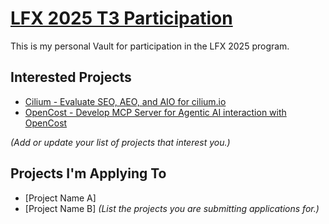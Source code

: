 # [LFX 2025 T3 Participation](https://github.com/cncf/mentoring/tree/main/programs/lfx-mentorship/2025/03-Sep-Nov#enhance-kyverno-documentation)

This is my personal Vault for participation in the LFX 2025 program.

## Interested Projects
- [Cilium - Evaluate SEO, AEO, and AIO for cilium.io](https://github.com/cilium/cilium.io/issues/633)
- [OpenCost - Develop MCP Server for Agentic AI interaction with OpenCost](https://github.com/opencost/opencost/issues/3239)

*(Add or update your list of projects that interest you.)*

## Projects I'm Applying To
- [Project Name A]
- [Project Name B]
*(List the projects you are submitting applications for.)*
